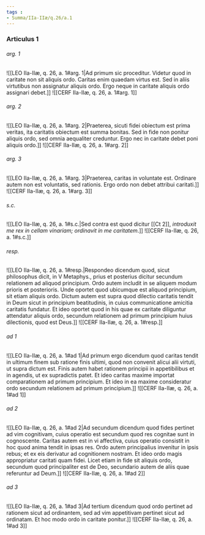 ```yaml
---
tags : 
- Summa/IIa-IIæ/q.26/a.1
---
```


### Articulus 1

###### arg. 1
![[LEO IIa-IIæ, q. 26, a. 1#arg. 1|Ad primum sic proceditur. Videtur quod in caritate non sit aliquis ordo. Caritas enim quaedam virtus est. Sed in aliis virtutibus non assignatur aliquis ordo. Ergo neque in caritate aliquis ordo assignari debet.]]
![[CERF IIa-IIæ, q. 26, a. 1#arg. 1]]

###### arg. 2
![[LEO IIa-IIæ, q. 26, a. 1#arg. 2|Praeterea, sicuti fidei obiectum est prima veritas, ita caritatis obiectum est summa bonitas. Sed in fide non ponitur aliquis ordo, sed omnia aequaliter creduntur. Ergo nec in caritate debet poni aliquis ordo.]]
![[CERF IIa-IIæ, q. 26, a. 1#arg. 2]]

###### arg. 3
![[LEO IIa-IIæ, q. 26, a. 1#arg. 3|Praeterea, caritas in voluntate est. Ordinare autem non est voluntatis, sed rationis. Ergo ordo non debet attribui caritati.]]
![[CERF IIa-IIæ, q. 26, a. 1#arg. 3]]

###### s.c.
![[LEO IIa-IIæ, q. 26, a. 1#s.c.|Sed contra est quod dicitur [[Ct 2]], *introduxit me rex in cellam vinariam; ordinavit in me caritatem*.]]
![[CERF IIa-IIæ, q. 26, a. 1#s.c.]]

###### resp.
![[LEO IIa-IIæ, q. 26, a. 1#resp.|Respondeo dicendum quod, sicut philosophus dicit, in V Metaphys., prius et posterius dicitur secundum relationem ad aliquod principium. Ordo autem includit in se aliquem modum prioris et posterioris. Unde oportet quod ubicumque est aliquod principium, sit etiam aliquis ordo. Dictum autem est supra quod dilectio caritatis tendit in Deum sicut in principium beatitudinis, in cuius communicatione amicitia caritatis fundatur. Et ideo oportet quod in his quae ex caritate diliguntur attendatur aliquis ordo, secundum relationem ad primum principium huius dilectionis, quod est Deus.]]
![[CERF IIa-IIæ, q. 26, a. 1#resp.]]

###### ad 1
![[LEO IIa-IIæ, q. 26, a. 1#ad 1|Ad primum ergo dicendum quod caritas tendit in ultimum finem sub ratione finis ultimi, quod non convenit alicui alii virtuti, ut supra dictum est. Finis autem habet rationem principii in appetibilibus et in agendis, ut ex supradictis patet. Et ideo caritas maxime importat comparationem ad primum principium. Et ideo in ea maxime consideratur ordo secundum relationem ad primum principium.]]
![[CERF IIa-IIæ, q. 26, a. 1#ad 1]]

###### ad 2
![[LEO IIa-IIæ, q. 26, a. 1#ad 2|Ad secundum dicendum quod fides pertinet ad vim cognitivam, cuius operatio est secundum quod res cognitae sunt in cognoscente. Caritas autem est in vi affectiva, cuius operatio consistit in hoc quod anima tendit in ipsas res. Ordo autem principalius invenitur in ipsis rebus; et ex eis derivatur ad cognitionem nostram. Et ideo ordo magis appropriatur caritati quam fidei. Licet etiam in fide sit aliquis ordo, secundum quod principaliter est de Deo, secundario autem de aliis quae referuntur ad Deum.]]
![[CERF IIa-IIæ, q. 26, a. 1#ad 2]]

###### ad 3
![[LEO IIa-IIæ, q. 26, a. 1#ad 3|Ad tertium dicendum quod ordo pertinet ad rationem sicut ad ordinantem, sed ad vim appetitivam pertinet sicut ad ordinatam. Et hoc modo ordo in caritate ponitur.]]
![[CERF IIa-IIæ, q. 26, a. 1#ad 3]]

